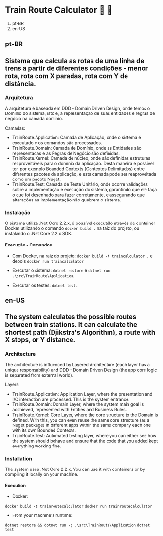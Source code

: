 # Train Route Calculator :train: :iphone: 

1. pt-BR
2. en-US

## pt-BR

## Sistema que calcula as rotas de uma linha de trens a partir de diferentes condições - menor rota, rota com X paradas, rota com Y de distância.

### Arquitetura

A arquitetura é baseada em DDD - Domain Driven Design, onde temos o Domínio do sistema, isto é, a representação de suas entidades e regras de negócio na camada domínio. 

Camadas: 
- TrainRoute.Application: Camada de Aplicação, onde o sistema é executado e os comandos são processados.
- TrainRoute.Domain: Camada de Domínio, onde as Entidades são representadas e as Regras de Negócio são definidas.
- TrainRoute.Kernel: Camada de núcleo, onde são definidas estruturas reaproveitáveis para o domínio da aplicação. Desta maneira é possível ter, por exemplo Bounded Contexts (Contextos Delimitados) entre diferentes pacotes da aplicação, e esta camada pode ser reaproveitada como um pacote Nuget.
- TrainRoute.Test: Camada de Teste Unitário, onde ocorre validações sobre a implementação e execução do sistema, garantindo que ele faça o que foi desenhado para fazer corretamente, e assegurando que alterações na implementação não quebrem o sistema.

### Instalação

O sistema utiliza .Net Core 2.2.x, é possível executálo através de container Docker utilizando o comando `docker build .` na taiz do projeto, ou instalando o .Net Core 2.2.x SDK.

#### Execução - Comandos

- Com Docker, na raiz do projeto: `docker build -t traincalculator .` e depois `docker run traincalculator` 

- Executar o sistema: `dotnet restore` e `dotnet run .\src\TrainRoute\Application`.

- Executar os testes: `dotnet test`.



## en-US

## The system calculates the possible routes between train stations. It can calculate the shortest path (Djikstra's Algorithm), a route with X stops, or Y distance.

### Architecture

The architecture is influenced by Layered Architecture (each layer has a unique responsability) and DDD - Domain Driven Design (the app core logic is separated from external world).

Layers: 
- TrainRoute.Application: Application Layer, where the presentation and I/O interaction are processed. This is the system entrance.
- TrainRoute.Domain: Domain Layer, where the system main goal is acchieved, represented with Entities and Business Rules.
- TrainRoute.Kernel: Core Layer, where the core structure to the Domain is defined. With this, you can even reuse the same core structure (as a Nuget package) in different apps within the same company each one with its own Bounded Contexts.
- TrainRoute.Test: Automated testing layer, where you can either see how the system should behave and ensure that the code that you added kept everything working fine.

### Installation

The system uses .Net Core 2.2.x. You can use it with containers or by compiling it locally on your machine.

#### Execution

- Docker:

`docker build -t trainroutecalculator`
`docker run trainroutecalculator`

- From your machine's runtime:

`dotnet restore && dotnet run -p .\src\TrainRoute\Application`
`dotnet test`